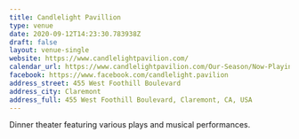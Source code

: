 ```yaml
---
title: Candlelight Pavillion
type: venue
date: 2020-09-12T14:23:30.783938Z
draft: false
layout: venue-single
website: https://www.candlelightpavilion.com/
calendar_url: https://www.candlelightpavilion.com/Our-Season/Now-Playing.asp
facebook: https://www.facebook.com/candlelight.pavilion
address_street: 455 West Foothill Boulevard
address_city: Claremont
address_full: 455 West Foothill Boulevard, Claremont, CA, USA
---
```

Dinner theater featuring various plays and musical performances.
